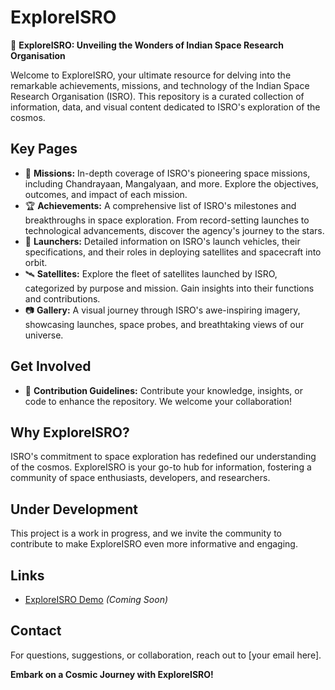# ExploreISRO

🚀 **ExploreISRO: Unveiling the Wonders of Indian Space Research Organisation**

Welcome to ExploreISRO, your ultimate resource for delving into the remarkable achievements, missions, and technology of the Indian Space Research Organisation (ISRO). This repository is a curated collection of information, data, and visual content dedicated to ISRO's exploration of the cosmos.

## Key Pages
- 🚀 **Missions:** In-depth coverage of ISRO's pioneering space missions, including Chandrayaan, Mangalyaan, and more. Explore the objectives, outcomes, and impact of each mission.
- 🏆 **Achievements:** A comprehensive list of ISRO's milestones and breakthroughs in space exploration. From record-setting launches to technological advancements, discover the agency's journey to the stars.
- 🚀 **Launchers:** Detailed information on ISRO's launch vehicles, their specifications, and their roles in deploying satellites and spacecraft into orbit.
- 🛰️ **Satellites:** Explore the fleet of satellites launched by ISRO, categorized by purpose and mission. Gain insights into their functions and contributions.
- 📷 **Gallery:** A visual journey through ISRO's awe-inspiring imagery, showcasing launches, space probes, and breathtaking views of our universe.

## Get Involved
- 🤝 **Contribution Guidelines:** Contribute your knowledge, insights, or code to enhance the repository. We welcome your collaboration!

## Why ExploreISRO?
ISRO's commitment to space exploration has redefined our understanding of the cosmos. ExploreISRO is your go-to hub for information, fostering a community of space enthusiasts, developers, and researchers.

## Under Development
This project is a work in progress, and we invite the community to contribute to make ExploreISRO even more informative and engaging.

## Links
- [ExploreISRO Demo](#) *(Coming Soon)*

## Contact
For questions, suggestions, or collaboration, reach out to [your email here].

**Embark on a Cosmic Journey with ExploreISRO!**
